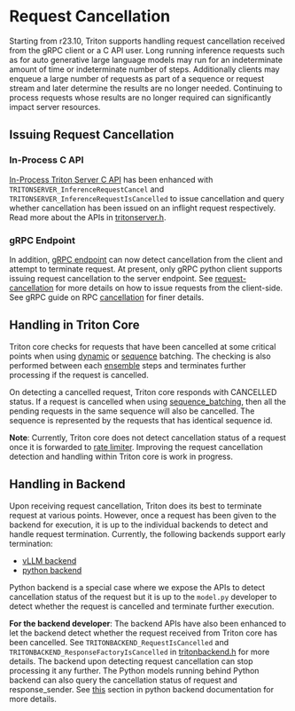 <!--
# Copyright (c) 2023, NVIDIA CORPORATION & AFFILIATES. All rights reserved.
#
# Redistribution and use in source and binary forms, with or without
# modification, are permitted provided that the following conditions
# are met:
#  * Redistributions of source code must retain the above copyright
#    notice, this list of conditions and the following disclaimer.
#  * Redistributions in binary form must reproduce the above copyright
#    notice, this list of conditions and the following disclaimer in the
#    documentation and/or other materials provided with the distribution.
#  * Neither the name of NVIDIA CORPORATION nor the names of its
#    contributors may be used to endorse or promote products derived
#    from this software without specific prior written permission.
#
# THIS SOFTWARE IS PROVIDED BY THE COPYRIGHT HOLDERS ``AS IS'' AND ANY
# EXPRESS OR IMPLIED WARRANTIES, INCLUDING, BUT NOT LIMITED TO, THE
# IMPLIED WARRANTIES OF MERCHANTABILITY AND FITNESS FOR A PARTICULAR
# PURPOSE ARE DISCLAIMED.  IN NO EVENT SHALL THE COPYRIGHT OWNER OR
# CONTRIBUTORS BE LIABLE FOR ANY DIRECT, INDIRECT, INCIDENTAL, SPECIAL,
# EXEMPLARY, OR CONSEQUENTIAL DAMAGES (INCLUDING, BUT NOT LIMITED TO,
# PROCUREMENT OF SUBSTITUTE GOODS OR SERVICES; LOSS OF USE, DATA, OR
# PROFITS; OR BUSINESS INTERRUPTION) HOWEVER CAUSED AND ON ANY THEORY
# OF LIABILITY, WHETHER IN CONTRACT, STRICT LIABILITY, OR TORT
# (INCLUDING NEGLIGENCE OR OTHERWISE) ARISING IN ANY WAY OUT OF THE USE
# OF THIS SOFTWARE, EVEN IF ADVISED OF THE POSSIBILITY OF SUCH DAMAGE.
-->

# Request Cancellation

Starting from r23.10, Triton supports handling request cancellation received
from the gRPC client or a C API user. Long running inference requests such
as for auto generative large language models may run for an indeterminate
amount of time or indeterminate number of steps. Additionally clients may
enqueue a large number of requests as part of a sequence or request stream
and later determine the results are no longer needed. Continuing to process
requests whose results are no longer required can significantly impact server
resources.

## Issuing Request Cancellation

### In-Process C API

[In-Process Triton Server C API](../customization_guide/inference_protocols.md#in-process-triton-server-api) has been enhanced with `TRITONSERVER_InferenceRequestCancel`
and `TRITONSERVER_InferenceRequestIsCancelled` to issue cancellation and query
whether cancellation has been issued on an inflight request respectively. Read more
about the APIs in [tritonserver.h](https://github.com/triton-inference-server/core/blob/main/include/triton/core/tritonserver.h).


### gRPC Endpoint

In addition, [gRPC endpoint](../customization_guide/inference_protocols.md#httprest-and-grpc-protocols) can
now detect cancellation from the client and attempt to terminate request.
At present, only gRPC python client supports issuing request cancellation
to the server endpoint. See [request-cancellation](https://github.com/triton-inference-server/client#request-cancellation)
for more details on how to issue requests from the client-side.
See gRPC guide on RPC [cancellation](https://grpc.io/docs/guides/cancellation/) for
finer details.

## Handling in Triton Core

Triton core checks for requests that have been cancelled at some critical points
when using [dynamic](./model_configuration.md#dynamic-batcher) or
[sequence](./model_configuration.md#sequence-batcher) batching. The checking is
also performed between each
[ensemble](./model_configuration.md#ensemble-scheduler) steps and terminates
further processing if the request is cancelled.

On detecting a cancelled request, Triton core responds with CANCELLED status. If a request
is cancelled when using [sequence_batching](./model_configuration.md#sequence-batcher),
then all the pending requests in the same sequence will also be cancelled. The sequence
is represented by the requests that has identical sequence id.

**Note**: Currently, Triton core does not detect cancellation status of a request once
it is forwarded to [rate limiter](./rate_limiter.md). Improving the request cancellation
detection and handling within Triton core is work in progress.

## Handling in Backend

Upon receiving request cancellation, Triton does its best to terminate request
at various points. However, once a request has been given to the backend
for execution, it is up to the individual backends to detect and handle
request termination.
Currently, the following backends support early termination:
- [vLLM backend](https://github.com/triton-inference-server/vllm_backend)
- [python backend](https://github.com/triton-inference-server/python_backend)

Python backend is a special case where we expose the APIs to detect cancellation
status of the request but it is up to the `model.py` developer to detect whether
the request is cancelled and terminate further execution.

**For the backend developer**: The backend APIs have also been enhanced to let the
backend detect whether the request received from Triton core has been cancelled.
See `TRITONBACKEND_RequestIsCancelled` and `TRITONBACKEND_ResponseFactoryIsCancelled`
in [tritonbackend.h](https://github.com/triton-inference-server/core/blob/main/include/triton/core/tritonbackend.h)
for more details. The backend upon detecting request cancellation can stop processing
it any further.
The Python models running behind Python backend can also query the cancellation status
of request and response_sender. See [this](https://github.com/triton-inference-server/python_backend#request-cancellation-handling)
section in python backend documentation for more details.

